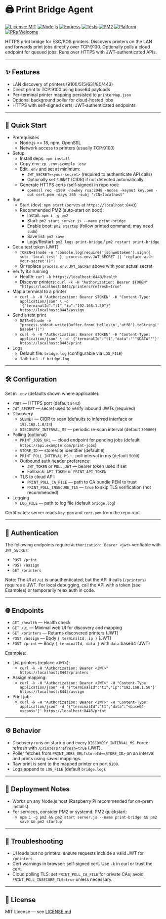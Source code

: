 # 🖨️ Print Bridge Agent

[![License: MIT](https://img.shields.io/badge/License-MIT-yellow.svg)](LICENSE.md)
[![Node.js](https://img.shields.io/badge/node-%3E%3D18-green?logo=node.js)](https://nodejs.org/)
[![Express](https://img.shields.io/badge/express-5.x-blue?logo=express&logoColor=white)](#)
[![Tests](https://img.shields.io/badge/tests-jest-%23C21325?logo=jest&logoColor=white)](#)
[![PM2](https://img.shields.io/badge/process%20manager-pm2-2B037A?logo=pm2&logoColor=white)](https://pm2.keymetrics.io/)
[![Platform](https://img.shields.io/badge/platform-linux%20%7C%20macOS-lightgrey?logo=linux&logoColor=white)](#)
[![PRs Welcome](https://img.shields.io/badge/PRs-welcome-brightgreen.svg)](#)

HTTPS print bridge for ESC/POS printers. Discovers printers on the LAN and forwards print jobs directly over TCP:9100. Optionally polls a cloud endpoint for queued jobs. Runs over HTTPS with JWT-authenticated APIs.

---

## ✨ Features

- LAN discovery of printers (9100/515/631/80/443)
- Direct print to TCP:9100 using base64 payloads
- Per-terminal printer mapping persisted to `printerMap.json`
- Optional background poller for cloud-hosted jobs
- HTTPS with self-signed certs; JWT-authenticated endpoints

---

## 🚀 Quick Start

- Prerequisites
  - Node.js >= 18, npm, OpenSSL
  - Network access to printers (usually TCP:9100)
- Setup
  - Install deps: `npm install`
  - Copy env: `cp .env.example .env`
  - Edit `.env` and set at minimum:
    - `JWT_SECRET=<your-secret>` (required to authenticate API calls)
    - Optionally set `SUBNET` (CIDR) if not detected automatically
  - Generate HTTPS certs (self-signed) in repo root:
    - `openssl req -x509 -newkey rsa:2048 -nodes -keyout key.pem -out cert.pem -days 365 -subj "/CN=localhost"`
- Run
  - Start (dev): `npm start` (serves at `https://localhost:8443`)
  - Recommended PM2 (auto-start on boot):
    - Install: `npm i -g pm2`
    - Start: `pm2 start server.js --name print-bridge`
    - Enable boot: `pm2 startup` (follow printed command; may need `sudo`)
    - Save list: `pm2 save`
    - Logs/Restart: `pm2 logs print-bridge` / `pm2 restart print-bridge`
- Get a test token (JWT)
  - `TOKEN=$(node -e "console.log(require('jsonwebtoken').sign({ sub: 'local-test' }, process.env.JWT_SECRET || 'replace-with-your-secret'))")`
  - Or replace `process.env.JWT_SECRET` above with your actual secret
- Verify it’s running
  - Health: `curl -k https://localhost:8443/health`
  - Discover printers: `curl -k -H "Authorization: Bearer $TOKEN" "https://localhost:8443/printers?refresh=true"`
- Map a terminal to a printer
  - `curl -k -H "Authorization: Bearer $TOKEN" -H "Content-Type: application/json" \
    -d '{"terminalId":"t1","ip":"192.168.1.50"}' https://localhost:8443/assign`
- Send a test print
  - `DATA=$(node -e "process.stdout.write(Buffer.from('Hello\\n','utf8').toString('base64'))")`
  - `curl -k -H "Authorization: Bearer $TOKEN" -H "Content-Type: application/json" \
    -d '{"terminalId":"t1","data":"'"$DATA"'"}' https://localhost:8443/print`
- Logs
  - Default file: `bridge.log` (configurable via `LOG_FILE`)
  - Tail: `tail -f bridge.log`

---

## 🛠️ Configuration

Set in `.env` (defaults shown where applicable):

- `PORT` — HTTPS port (default `8443`)
- `JWT_SECRET` — secret used to verify inbound JWTs (required)
- Discovery
  - `SUBNET` — CIDR to scan (defaults to inferred interface or `192.168.1.0/24`)
  - `DISCOVERY_INTERVAL_MS` — periodic re-scan interval (default `300000`)
- Polling (optional)
  - `PRINT_JOBS_URL` — cloud endpoint for pending jobs (default `https://api.example.com/print-jobs`)
  - `STORE_ID` — store/site identifier (default `0`)
  - `PRINT_POLL_INTERVAL_MS` — poll interval in ms (default `5000`)
  - Outbound auth header preference:
    - `JWT_TOKEN` or `POLL_JWT` — bearer token used if set
    - Fallback: `API_TOKEN` or `PRINT_API_TOKEN`
  - TLS to cloud API:
    - `PRINT_POLL_CA_FILE` — path to CA bundle PEM to trust
    - `PRINT_POLL_INSECURE_TLS` — `true` to skip TLS verification (not recommended)
- Logging
  - `LOG_FILE` — path to log file (default `bridge.log`)

Certificates: server reads `key.pem` and `cert.pem` from the repo root.

---

## 🔐 Authentication

The following endpoints require `Authorization: Bearer <jwt>` verifiable with `JWT_SECRET`:

- `POST /print`
- `POST /assign`
- `GET /printers`

Note: The UI at `/ui` is unauthenticated, but the API it calls (`/printers`) requires a JWT. For local debugging, call the API with a token (see Examples) or temporarily relax auth in code.

---

## 🌐 Endpoints

- `GET /health` — Health check
- `GET /ui` — Minimal web UI for discovery and mapping
- `GET /printers` — Returns discovered printers (JWT)
- `POST /assign` — Body `{ terminalId, ip }` (JWT)
- `POST /print` — Body `{ terminalId, data }` with `data` base64 (JWT)

Examples:

- List printers (replace `<JWT>`):
  - `curl -k -H "Authorization: Bearer <JWT>" https://localhost:8443/printers`
- Assign mapping:
  - `curl -k -H "Authorization: Bearer <JWT>" -H "Content-Type: application/json" -d '{"terminalId":"t1","ip":"192.168.1.50"}' https://localhost:8443/assign`
- Print job:
  - `curl -k -H "Authorization: Bearer <JWT>" -H "Content-Type: application/json" -d '{"terminalId":"t1","data":"<base64-escpos>"}' https://localhost:8443/print`

---

## ⚙️ Behavior

- Discovery runs on startup and every `DISCOVERY_INTERVAL_MS`. Force refresh with `/printers?refresh=true` (JWT).
- Poller fetches from `PRINT_JOBS_URL?storeId=<STORE_ID>` on an interval and prints using saved mappings.
- Raw print is sent to the mapped printer on port `9100`.
- Logs append to `LOG_FILE` (default `bridge.log`).

---

## 🚢 Deployment Notes

- Works on any Node.js host (Raspberry Pi recommended for on-prem installs).
- For services, consider PM2 or systemd. PM2 quickstart:
  - `npm i -g pm2 && pm2 start server.js --name print-bridge && pm2 save && pm2 startup`

---

## 🧰 Troubleshooting

- UI loads but no printers: ensure requests include a valid JWT for `/printers`.
- Cert warnings in browser: self-signed cert. Use `-k` in curl or trust the cert.
- Cloud polling TLS: set `PRINT_POLL_CA_FILE` for private CAs; avoid `PRINT_POLL_INSECURE_TLS=true` unless necessary.

---

## 📄 License

MIT License — see [LICENSE.md](LICENSE.md)
